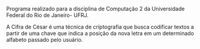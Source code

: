 Programa realizado para a disciplina de Computação 2 da Universidade Federal do Rio de Janeiro- UFRJ.

A Cifra de César é uma técnica de criptografia que busca codificar textos a partir de uma chave que indica a posição da nova letra em um determinado alfabeto passado pelo usuário.
